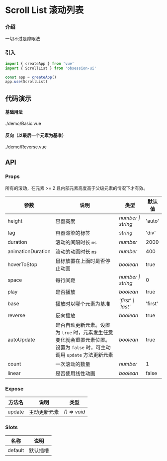 # Scroll List 滚动列表

### 介绍

一切不过是障眼法

### 引入

```js
import { createApp } from 'vue'
import { ScrollList } from 'obsession-ui'

const app = createApp()
app.use(ScrollList)
```

## 代码演示

#### 基础用法

<demo-code transform>./demo/Basic.vue</demo-code>

#### 反向（以最后一个元素为基准）

<demo-code transform>./demo/Reverse.vue</demo-code>

## API

### Props

所有的滚动，在元素 >= 2 且内部元素高度高于父级元素的情况下才有效。

| 参数      | 说明           | 类型                                                                | 默认值 |
| --------- | -------------- | ------------------------------------------------------------------- | ------ |
| height   | 容器高度       | _number \| string_          | 'auto'     |
| tag     | 容器渲染的标签   | _string_           | 'div'      |
| duration   | 滚动的间隔时长 `ms` | _number_ | 2000      |
| animationDuration  | 滚动的动画时长 `ms`       | _number_                                                           | 400  |
| hoverToStop      | 鼠标放置在上面时是否停止动画       | _boolean_                                                           | true   |
| space | 每行间距     | _number \| string_                                                    | 0     |
| play | 是否播放     | _boolean_                                                    | true     |
| base | 播放时以哪个元素为基准 | _'first' \| 'last'_ | 'first' |
| reverse | 反向播放     | _boolean_                                                    | true     |
| autoUpdate | 是否自动更新元素。设置为 `true` 时，元素发生任意变化就会重置元素位置。设置为 `false` 时，可主动调用 `update` 方法更新元素 | _boolean_ | true |
| count | 一次滚动的数量 | _number_ | 1 |
| linear | 是否使用线性动画 | _boolean_ | false |

### Expose

| 方法名 | 说明 | 类型 |
| -- | -- | -- |
| update | 主动更新元素 | _() => void_ |

### Slots

| 名称    | 说明     |
| ------- | -------- |
| default | 默认插槽 |
